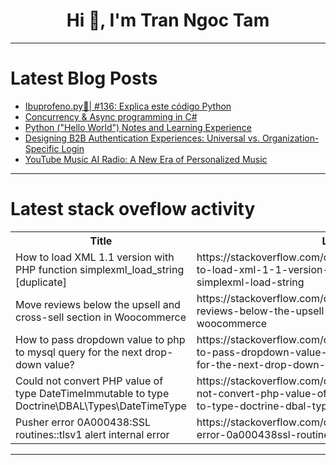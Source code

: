 <h1 align="center">Hi 👋, I'm Tran Ngoc Tam</h1>

---

# Latest Blog Posts 
<!-- BLOG-POST-LIST:START -->
- [Ibuprofeno.py💊| #136: Explica este código Python](https://dev.to/duxtech/ibuprofenopy-136-explica-este-codigo-python-2bcg)
- [Concurrency &amp; Async programming in C#](https://dev.to/ipazooki/concurrency-async-programming-in-c-1eda)
- [Python &lpar;&quot;Hello World&quot;&rpar; Notes and Learning Experience](https://dev.to/vivekmurugadoss/python-hello-world-notes-and-learning-experience-261i)
- [Designing B2B Authentication Experiences: Universal vs. Organization-Specific Login](https://dev.to/scalekit/designing-b2b-authentication-experiences-universal-vs-organization-specific-login-275a)
- [YouTube Music AI Radio: A New Era of Personalized Music](https://dev.to/hyscaler/youtube-music-ai-radio-a-new-era-of-personalized-music-239j)
<!-- BLOG-POST-LIST:END -->

---

# Latest stack oveflow activity
<table>
  <tr><th>Title</th><th>Link</th></tr>
  <!-- STACKOVERFLOW:START --><tr><td>How to load XML 1.1 version with PHP function simplexml_load_string [duplicate]</td><td>https://stackoverflow.com/questions/78725152/how-to-load-xml-1-1-version-with-php-function-simplexml-load-string</td></tr><tr><td>Move reviews below the upsell and cross-sell section in Woocommerce</td><td>https://stackoverflow.com/questions/78725050/move-reviews-below-the-upsell-and-cross-sell-section-in-woocommerce</td></tr><tr><td>How to pass dropdown value to php to mysql query for the next drop-down value?</td><td>https://stackoverflow.com/questions/78725039/how-to-pass-dropdown-value-to-php-to-mysql-query-for-the-next-drop-down-value</td></tr><tr><td>Could not convert PHP value of type DateTimeImmutable to type Doctrine\DBAL\Types\DateTimeType</td><td>https://stackoverflow.com/questions/78724810/could-not-convert-php-value-of-type-datetimeimmutable-to-type-doctrine-dbal-type</td></tr><tr><td>Pusher error 0A000438:SSL routines::tlsv1 alert internal error</td><td>https://stackoverflow.com/questions/78724783/pusher-error-0a000438ssl-routinestlsv1-alert-internal-error</td></tr><!-- STACKOVERFLOW:END -->
</table>

---


